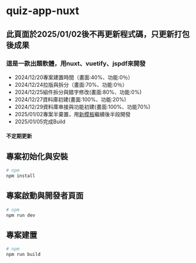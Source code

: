 # quiz-app-nuxt
## 此頁面於2025/01/02後不再更新程式碼，只更新打包後成果
### 這是一款出題軟體，用nuxt、vuetify、jspdf來開發
- 2024/12/20專案建置時間（畫面:40%、功能:0％）
- 2024/12/24拉版與拆分（畫面:70%、功能:0％）
- 2024/12/25組件拆分與錯字修改(畫面:80%、功能:0%)
- 2024/12/27資料庫初建(畫面:100%、功能:20%)
- 2024/12/29資料庫串接與功能初建(畫面:100%、功能70%)
- 2025/01/02專案半棄置，用[新模板](https://github.com/gurvancampion/nuxt-electron-trpc-prisma)繼續後半段開發
- 2025/01/05完成Build

#### 不定期更新

## 專案初始化與安裝
```bash
# npm
npm install
```

## 專案啟動與開發者頁面
```bash
# npm
npm run dev
```

## 專案建置
```bash
# npm
npm run build
```

